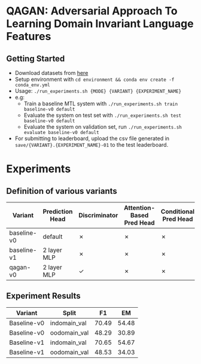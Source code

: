# QAGAN: Adversarial Approach To Learning Domain Invariant Language Features

## Getting Started
- Download datasets from [here](https://drive.google.com/file/d/1Fv2d30hY-2niU7t61ktnMsi_HUXS6-Qx/view?usp=sharing)
- Setup environment with `cd environment && conda env create -f conda_env.yml`
- Usage: `./run_experiments.sh {MODE} {VARIANT} {EXPERIMENT_NAME}`
- e.g:
    - Train a baseline MTL system with `./run_experiments.sh train baseline-v0 default`
    - Evaluate the system on test set with `./run_experiments.sh test baseline-v0 default`
    - Evaluate the system on validation set, run `./run_experiments.sh evaluate baseline-v0 default`
- For submitting to leaderboard, upload the csv file generated in `save/{VARIANT}.{EXPERIMENT_NAME}-01` to the test leaderboard.

# Experiments

## Definition of various variants
| Variant     | Prediction Head | Discriminator | Attention-Based Pred Head | Conditional Pred Head | Embedding Dist Reg |
| ----------- | --------------- | ------------- | ------------------------- | --------------------- | ------------------ |
| baseline-v0 | default         | ✗             | ✗                         | ✗                     |  ✗                 |
| baseline-v1 | 2 layer MLP     | ✗             | ✗                         | ✗                     |  ✗                 |
| qagan-v0    | 2 layer MLP     | ✓             | ✗                         | ✗                     |  ✗                 |

## Experiment Results
| Variant     | Split           | F1          | EM          |  
| ----------- | --------------- | ----------- | ----------- |
| Baseline-v0 | indomain_val    | 70.49       | 54.48       |
| Baseline-v0 | oodomain_val    | 48.29       | 30.89       |
| Baseline-v1 | indomain_val    | 70.65       | 54.67       |
| Baseline-v1 | oodomain_val    | 48.53       | 34.03       |

